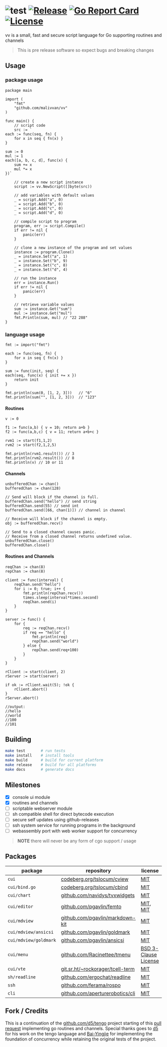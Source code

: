 # ![test](https://github.com/malivvan/vv/workflows/test/badge.svg) [![Release](https://img.shields.io/github/v/release/malivvan/vv.svg?sort=semver)](https://github.com/malivvan/vv/releases/latest) [![Go Report Card](https://goreportcard.com/badge/github.com/malivvan/vv)](https://goreportcard.com/report/github.com/malivvan/vv) [![License](https://img.shields.io/badge/license-MIT-blue.svg)](LICENSE)
vv is a small, fast and secure script language for Go supporting routines and channels

> This is pre release software so expect bugs and breaking changes

## Usage

### package usage
```golang
package main

import (
	"fmt"
	"github.com/malivvan/vv"
)

func main() {
	// script code
	src := `
each := func(seq, fn) {
    for x in seq { fn(x) }
}

sum := 0
mul := 1
each([a, b, c, d], func(x) {
	sum += x
	mul *= x
})`

	// create a new script instance
	script := vv.NewScript([]byte(src))

	// add variables with default values
	_ = script.Add("a", 0)
	_ = script.Add("b", 0)
	_ = script.Add("c", 0)
	_ = script.Add("d", 0)

	// compile script to program
	program, err := script.Compile()
	if err != nil {
		panic(err)
	}
	
	// clone a new instance of the program and set values
	instance := program.Clone()
	_ = instance.Set("a", 1)
	_ = instance.Set("b", 9)
	_ = instance.Set("c", 8)
	_ = instance.Set("d", 4)
	
	// run the instance
	err = instance.Run()
	if err != nil {
		panic(err)
	}

	// retrieve variable values
	sum := instance.Get("sum")
	mul := instance.Get("mul")
	fmt.Println(sum, mul) // "22 288"
}
```

### language usage

```golang
fmt := import("fmt")

each := func(seq, fn) {
    for x in seq { fn(x) }
}

sum := func(init, seq) {
each(seq, func(x) { init += x })
    return init
}

fmt.println(sum(0, [1, 2, 3]))   // "6"
fmt.println(sum("", [1, 2, 3]))  // "123"
```

#### Routines
```golang
v := 0

f1 := func(a,b) { v = 10; return a+b }
f2 := func(a,b,c) { v = 11; return a+b+c }

rvm1 := start(f1,1,2)
rvm2 := start(f2,1,2,5)

fmt.println(rvm1.result()) // 3
fmt.println(rvm2.result()) // 8
fmt.println(v) // 10 or 11
```

#### Channels
```golang
unbufferedChan := chan()
bufferedChan := chan(128)

// Send will block if the channel is full.
bufferedChan.send("hello") // send string
bufferedChan.send(55) // send int
bufferedChan.send([66, chan(1)]) // channel in channel

// Receive will block if the channel is empty.
obj := bufferedChan.recv()

// Send to a closed channel causes panic.
// Receive from a closed channel returns undefined value.
unbufferedChan.close()
bufferedChan.close()
```

#### Routines and Channels
```golang
reqChan := chan(8)
repChan := chan(8)

client := func(interval) {
	reqChan.send("hello")
	for i := 0; true; i++ {
		fmt.println(repChan.recv())
		times.sleep(interval*times.second)
		reqChan.send(i)
	}
}

server := func() {
	for {
		req := reqChan.recv()
		if req == "hello" {
			fmt.println(req)
			repChan.send("world")
		} else {
			repChan.send(req+100)
		}
	}
}

rClient := start(client, 2)
rServer := start(server)

if ok := rClient.wait(5); !ok {
	rClient.abort()
}
rServer.abort()

//output:
//hello
//world
//100
//101
```
## Building

```bash
make test       # run tests
make install    # install tools 
make build      # build for current platform 
make release    # build for all platforms
make docs       # generate docs
```

## Milestones
- [x] console ui module
- [x] routines and channels
- [ ] scriptable webserver module
- [ ] sh compatible shell for direct bytecode execution
- [ ] secure self updates using github-releases
- [ ] ssh system service for running programs in the background
- [ ] webassembly port with web worker support for concurrency

> **NOTE** there will never be any form of cgo support / usage

## Packages
| package               | repository                                                                                                               | license                                                                  |
|-----------------------|--------------------------------------------------------------------------------------------------------------------------|--------------------------------------------------------------------------|
| `cui`                 | [codeberg.org/tslocum/cview](https://codeberg.org/tslocum/cview/src/commit/242e7c1f1b61a4b3722a1afb45ca1165aefa9a59)     | [MIT](pkg/cui/LICENSE)                                                   |
| `cui/bind.go`         | [codeberg.org/tslocum/cbind](https://codeberg.org/tslocum/cbind/src/commit/5cd49d3cfccbe4eefaab8a5282826aa95100aa42)     | [MIT](pkg/cui/LICENSE)                                                   |
| `cui/chart`           | [github.com/navidys/tvxwidgets](https://github.com/navidys/tvxwidgets/tree/96bcc0450684693eebd4f8e3e95fcc40eae2dbaa)     | [MIT](pkg/cui/chart/LICENSE)                                             |
| `cui/editor`          | [github.com/pgavlin/femto](https://github.com/pgavlin/femto/tree/0c9d20f9cac4e331c04ec606b7e19b6f1cdef1d6)               | [MIT](pkg/cui/editor/LICENSE), [MIT](pkg/cui/editor/LICENSE-THIRD-PARTY) |
| `cui/mdview`          | [github.com/pgavlin/markdown-kit](https://github.com/pgavlin/markdown-kit/tree/66ecaafef0ad624053b5af34ab6ccd2d5decd346) | [MIT](pkg/cui/mdview/LICENSE)                                            |
| `cui/mdview/ansicsi`  | [github.com/pgavlin/goldmark](https://github.com/pgavlin/goldmark/tree/16f491902b32c1c2e69338901345437fe7941994)         | [MIT](pkg/cui/mdview/goldmark/LICENSE)                                   |
| `cui/mdview/goldmark` | [github.com/pgavlin/ansicsi](https://github.com/pgavlin/ansicsi/tree/facca45e1fdd49597df2e140719162c9aef639d1)           | [MIT](pkg/cui/mdview/ansicsi/LICENSE)                                    |
| `cui/menu`            | [github.com/Racinettee/tmenu](https://github.com/Racinettee/tmenu/tree/73ccc3e8d2b648710839be343c76bd8d5a921188)         | [BSD 3-Clause License](pkg/cui/menu/LICENSE)                             |
| `cui/vte`             | [git.sr.ht/~rockorager/tcell-term](https://git.sr.ht/~rockorager/tcell-term/refs/v0.10.0)                                | [MIT](pkg/cui/vte/LICENSE)                                               |
| `sh/readline`         | [github.com/ergochat/readline](https://github.com/ergochat/readline/tree/16c2b715d64d44ca79cc211873c4492404cd0bd1)       | [MIT](pkg/sh/readline/LICENSE)                                           |
| `ssh`                 | [github.com/ferama/rospo](https://github.com/ferama/rospo/tree/v0.15.0)                                                  | [MIT](pkg/ssh/LICENSE)                                                   |
| `cli`                 | [github.com/aperturerobotics/cli](https://github.com/aperturerobotics/cli/tree/e94e49de9c89861f2331e136f0d7492ec6c63098) | [MIT](pkg/cli/LICENSE)                                                   |

## Fork / Credits
This is a continuation of the [github.com/d5/tengo](https://github.com/d5/tengo) project starting of this [pull request](https://github.com/d5/tengo/pull/330) implementing go routines and channels. Special thanks goes to [d5](https://github.com/d5/) for his work on the tengo language and [Bai-Yingjie](https://github.com/Bai-Yingjie) for implementing the foundation of concurrency while retaining the original tests of the project. 